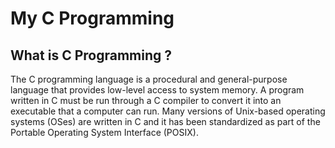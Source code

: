 <h1>My C Programming</h1></ hr>
<h2>What is C Programming ? </h2>
<p> The C programming language is a procedural and general-purpose language that provides low-level access to system memory. A program written in C must be run through a C compiler to convert it into an executable that a computer can run. Many versions of Unix-based operating systems (OSes) are written in C and it has been standardized as part of the Portable Operating System Interface (POSIX).</p
